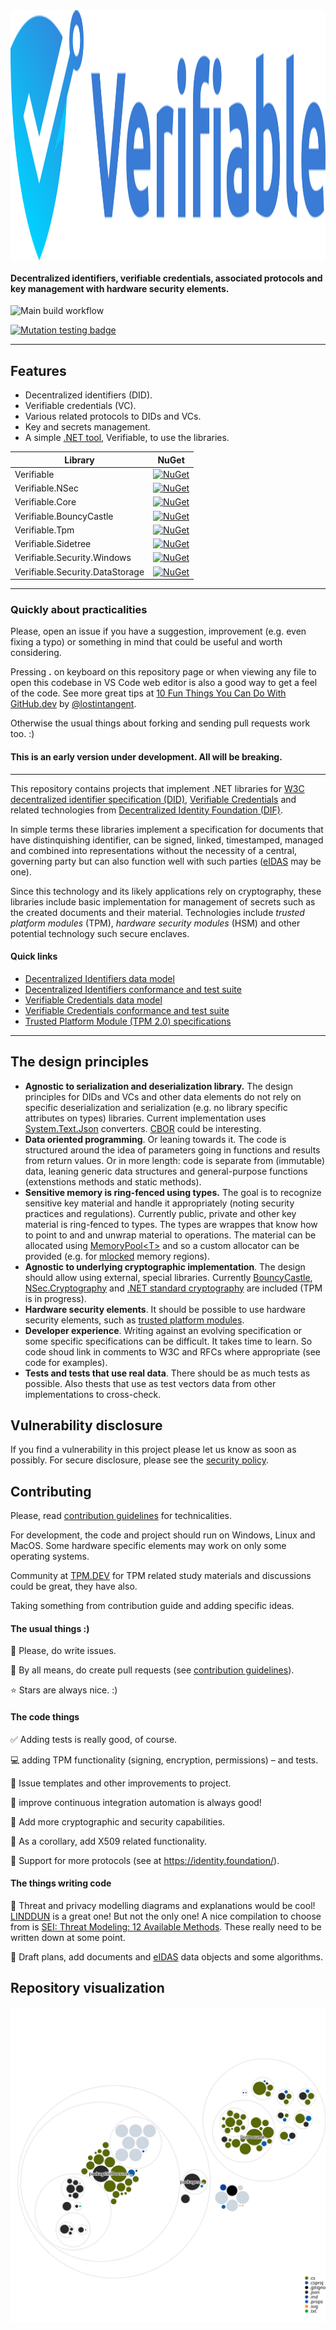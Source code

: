 <img style="display: block; margin-inline-start: auto; margin-inline-end: auto;" src="resources/verifiable-github-logo.svg" width="800" height="400" alt="Verifiable project logo: A shield in blue hues with a rounded top that narrows downwards in a 'V' like shape. In the center there is the tip of white 'V' that elongates across the left corner of the shield to white background. Undernath the lower side of 'V' there is a stylistic key handle also elongating over the edge of the shield.">

#### Decentralized identifiers, verifiable credentials, associated protocols and key management with hardware security elements.

![Main build workflow](https://github.com/lumoin/Verifiable/actions/workflows/main.yml/badge.svg)

[![Mutation testing badge](https://img.shields.io/endpoint?style=for-the-badge&url=https%3A%2F%2Fbadge-api.stryker-mutator.io%2Fgithub.com%2Flumoin%2FVerifiable%2Fmain)](https://dashboard.stryker-mutator.io/reports/github.com/lumoin/Verifiable/main)

<hr>

## Features

- Decentralized identifiers (DID).
- Verifiable credentials (VC).
- Various related protocols to DIDs and VCs.
- Key and secrets management.
- A simple [.NET tool](https://docs.microsoft.com/en-us/dotnet/core/tools/dotnet-tool-install), Verifiable, to use the libraries. 

| Library         | NuGet   |
|---------------- | :------:|
| Verifiable      | [![NuGet](https://img.shields.io/nuget/v/Verifiable.svg?style=flat)](https://www.nuget.org/packages/Verifiable/)
| Verifiable.NSec | [![NuGet](https://img.shields.io/nuget/v/Verifiable.NSec.svg?style=flat)](https://www.nuget.org/packages/Verifiable.NSec/) |
| Verifiable.Core | [![NuGet](https://img.shields.io/nuget/v/Verifiable.Core.svg?style=flat)](https://www.nuget.org/packages/Verifiable.Core/) |
| Verifiable.BouncyCastle | [![NuGet](https://img.shields.io/nuget/v/Verifiable.BouncyCastle.svg?style=flat)](https://www.nuget.org/packages/Verifiable.BouncyCastle/) |
| Verifiable.Tpm | [![NuGet](https://img.shields.io/nuget/v/Verifiable.Tpm.svg?style=flat)](https://www.nuget.org/packages/Verifiable.Tpm/) |
| Verifiable.Sidetree | [![NuGet](https://img.shields.io/nuget/v/Verifiable.Sidetree.svg?style=flat)](https://www.nuget.org/packages/Verifiable.Sidetree/) |
| Verifiable.Security.Windows | [![NuGet](https://img.shields.io/nuget/v/Verifiable.Security.Windows.svg?style=flat)](https://www.nuget.org/packages/Verifiable.Security.Windows/) |
| Verifiable.Security.DataStorage | [![NuGet](https://img.shields.io/nuget/v/Verifiable.DataStorage.svg?style=flat)](https://www.nuget.org/packages/Verifiable.DataStorage/) |



<hr>

### Quickly about practicalities

Please, open an issue if you have a suggestion, improvement (e.g. even fixing a typo) or something in mind that could be useful and worth considering.

Pressing **.** on keyboard on this repository page or when viewing any file to open this codebase in VS Code web editor is also a good way to get a feel of the code. See more great tips at [10 Fun Things You Can Do With GitHub.dev](https://dev.to/lostintangent/10-awesome-things-you-can-do-with-github-dev-5fm7) by [@lostintangent](https://github.com/lostintangent).

Otherwise the usual things about forking and sending pull requests work too. :)

#### This is an early version under development. All will be breaking.


<hr>

This repository contains projects that implement .NET libraries for [W3C decentralized identifier specification (DID)](https://www.w3.org/TR/did-core/), [Verifiable Credentials](https://www.w3.org/TR/vc-data-model/) and related technologies from [Decentralized Identity Foundation (DIF)](https://identity.foundation/).

In simple terms these libraries implement a specification for documents that have distinquishing identifier, can be signed, linked, timestamped, managed and combined into representations without the necessity of a central, governing party but can also function well with such parties ([eIDAS](https://en.wikipedia.org/wiki/EIDAS) may be one).

Since this technology and its likely applications rely on cryptography, these libraries include basic implementation for management of secrets such as the created documents and their material. Technologies include _trusted platform modules_ (TPM), _hardware security modules_ (HSM) and other potential technology such secure enclaves.



#### Quick links

- [Decentralized Identifiers data model](https://www.w3.org/TR/did-core/)
- [Decentralized Identifiers conformance and test suite](https://w3c.github.io/did-test-suite/)
- [Verifiable Credentials data model](https://w3c.github.io/vc-data-model/)
- [Verifiable Credentials conformance and test suite](https://w3c.github.io/vc-test-suite/implementations/)
- [Trusted Platform Module (TPM 2.0) specifications](https://trustedcomputinggroup.org/resource/tpm-library-specification/)

<hr>

## The design principles

- **Agnostic to serialization and deserialization library.** The design principles for DIDs and VCs and other data elements do not rely on specific deserialization and serialization (e.g. no library specific attributes on types) libraries. Current implementation uses [System.Text.Json](https://www.nuget.org/packages/System.Text.Json/) converters. [CBOR](https://github.com/dotnet/runtime/issues/32121) could be interesting.
- **Data oriented programming**. Or leaning towards it. The code is structured around the idea of parameters going in functions and results from return values. Or in more length: code is separate from (immutable) data, leaning generic data structures and general-purpose functions (extenstions methods and static methods).
- **Sensitive memory is ring-fenced using types.** The goal is to recognize sensitive key material and handle it appropriately (noting security practices and regulations). Currently public, private and other key material is ring-fenced to types. The types are wrappes that know how to point to and and unwrap material to operations. The material can be allocated using [MemoryPool&lt;T&gt;](https://docs.microsoft.com/en-us/dotnet/api/system.buffers.memorypool-1) and so a custom allocator can be provided (e.g. for [mlocked](https://man7.org/linux/man-pages/man2/mlock.2.html) memory regions).
- **Agnostic to underlying cryptographic implementation**. The design should allow using external, special libraries. Currently [BouncyCastle](https://www.nuget.org/packages/Portable.BouncyCastle/), [NSec.Cryptography](https://www.nuget.org/packages/NSec.Cryptography) and [.NET standard cryptography](https://docs.microsoft.com/en-us/dotnet/standard/security/cryptography-model) are included (TPM is in progress).
- **Hardware security elements**. It should be possible to use hardware security elements, such as [trusted platform modules](https://en.wikipedia.org/wiki/Trusted_Platform_Module).
- **Developer experience**. Writing against an evolving specification or some specific specifications can be difficult. It takes time to learn. So code shoud link in comments to W3C and RFCs where appropriate (see code for examples).
- **Tests and tests that use real data**. There should be as much tests as possible. Also thests that use as test vectors data from other implementations to cross-check.

## Vulnerability disclosure

If you find a vulnerability in this project please let us know as soon as possibly. For secure disclosure, please see the [security policy](.github/SECURITY.md).

## Contributing

Please, read [contribution guidelines](.github/contributing.md) for technicalities.

For development, the code and project should run on Windows, Linux and MacOS. Some hardware specific elements may work on only some operating systems.

Community at [TPM.DEV](https://developers.tpm.dev/) for TPM related study materials and discussions could be great, they have also.

Taking something from contribution guide and adding specific ideas.

#### The usual things :)

:eyes: Please, do write issues.

:raised_hands: By all means, do create pull requests (see [contribution guidelines](.github/contributing.md)).

:star: Stars are always nice. :)

#### The code things

:white_check_mark: Adding tests is really good, of course.

:computer: adding TPM functionality (signing, encryption, permissions) &ndash; and tests.

:thought_balloon: Issue templates and other improvements to project.

:rocket: improve continuous integration automation is always good!

:closed_lock_with_key: Add more cryptographic and security capabilities.

:key: As a corollary, add X509 related functionality.

:blue_book: Support for more protocols (see at https://identity.foundation/).

#### The things writing code

:memo: Threat and privacy modelling diagrams and explanations would be cool! [LINDDUN](https://www.linddun.org/) is a great one! But not the only one! A nice compilation to choose from is [SEI: Threat Modeling: 12 Available Methods](https://insights.sei.cmu.edu/blog/threat-modeling-12-available-methods/). These really need to be written down at some point.

:book: Draft plans, add documents and [eIDAS](https://en.wikipedia.org/wiki/EIDAS) data objects and some algorithms.



## Repository visualization

![Visualization of this repo](./resources/diagram.svg)
